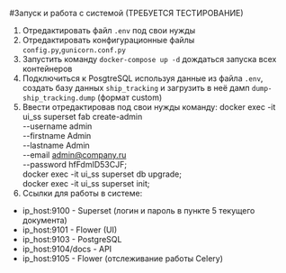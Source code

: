 #Запуск и работа с системой (ТРЕБУЕТСЯ ТЕСТИРОВАНИЕ)

1. Отредактировать файл `.env` под свои нужды
2. Отредактировать конфигурационные файлы `config.py`,`gunicorn.conf.py`
3. Запустить команду `docker-compose up -d` дождаться запуска всех контейнеров
4. Подключиться к PosgtreSQL используя данные из файла `.env`, создать базу данных `ship_tracking` и загрузить в неё дамп `dump-ship_tracking.dump` (формат custom)
5. Ввести отредактировав под свои нужды команду:
docker exec -it ui_ss superset fab create-admin \
               --username admin \
               --firstname Admin \
               --lastname Admin \
               --email admin@company.ru \
               --password hfFdmID53CJF; \
docker exec -it ui_ss superset db upgrade; \
docker exec -it ui_ss superset init;
6. Ссылки для работы в системе:
 - ip_host:9100 - Superset (логин и пароль в пункте 5 текущего документа)
 - ip_host:9101 - Flower (UI)
 - ip_host:9103 - PostgreSQL
 - ip_host:9104/docs - API
 - ip_host:9105 - Flower (отслеживание работы Celery)